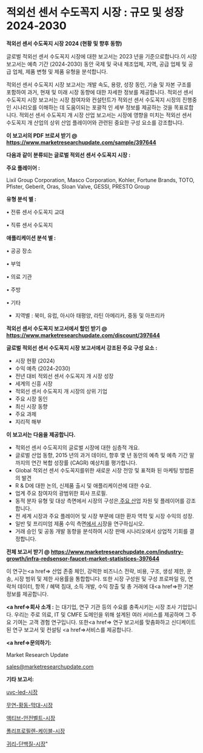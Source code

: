 # 적외선 센서 수도꼭지 시장 : 규모 및 성장 2024-2030

<strong>적외선 센서 수도꼭지 시장 2024 (현황 및 향후 동향)</strong>

글로벌 적외선 센서 수도꼭지 시장에 대한 보고서는 2023 년을 기준으로합니다.이 시장 보고서는 예측 기간 (2024-2030) 동안 국제 및 국내 제조업체, 지역, 공급 업체 및 공급 업체, 제품 변형 및 제품 유형을 분석합니다.

적외선 센서 수도꼭지 시장 보고서는 개발 속도, 용량, 성장 동인, 기술 및 자본 구조를 포함하여 과거, 현재 및 미래 시장 동향에 대한 자세한 정보를 제공합니다. 적외선 센서 수도꼭지 시장 보고서는 시장 참여자와 컨설턴트가 적외선 센서 수도꼭지 시장의 진행중인 시나리오를 이해하는 데 도움이되는 포괄적 인 세부 정보를 제공하는 것을 목표로합니다. 적외선 센서 수도꼭지 개 시장 산업 보고서는 시장에 영향을 미치는 적외선 센서 수도꼭지 개 산업의 상위 산업 플레이어와 관련된 중요한 구성 요소를 강조합니다.



<strong>이 보고서의 PDF 브로셔 받기 @ <a href=https://www.marketresearchupdate.com/sample/397644>https://www.marketresearchupdate.com/sample/397644</a></strong>



<strong>다음과 같이 분류되는 글로벌 적외선 센서 수도꼭지 시장 :</strong>



<strong>주요 플레이어 :</strong>

Lixil Group Corporation, Masco Corporation, Kohler, Fortune Brands, TOTO, Pfister, Geberit, Oras, Sloan Valve, GESSI, PRESTO Group



<strong>유형 분석 별 :</strong>

• 전류 센서 수도꼭지 교대

• 직류 센서 수도꼭지



<strong>애플리케이션 분석 별 :</strong>

• 공공 장소

• 부엌

• 의료 기관

• 주방

• 기타

<ul>
  <li>지역별 : 북미, 유럽, 아시아 태평양, 라틴 아메리카, 중동 및 아프리카</li>
</ul>


<strong>적외선 센서 수도꼭지 보고서에서 할인 받기 @ <a href=https://www.marketresearchupdate.com/discount/397644>https://www.marketresearchupdate.com/discount/397644</a></strong>



<strong>글로벌 적외선 센서 수도꼭지 시장 보고서에서 강조된 주요 구성 요소 :</strong>
<ul>
  <li>시장 현황 (2024)</li>
  <li>수익 예측 (2024-2030)</li>
  <li>전년 대비 적외선 센서 수도꼭지 개 시장 성장</li>
  <li>세계의 신흥 시장</li>
  <li>적외선 센서 수도꼭지 개 시장의 상위 기업</li>
  <li>주요 시장 동인</li>
  <li>최신 시장 동향</li>
  <li>주요 과제</li>
  <li>지리적 해부</li>
</ul>


<strong>이 보고서는 다음을 제공합니다.</strong>
<ul>
  <li>적외선 센서 수도꼭지의 글로벌 시장에 대한 심층적 개요.</li>
  <li>글로벌 산업 동향, 2015 년의 과거 데이터, 향후 몇 년 동안의 예측 및 예측 기간 말까지의 연간 복합 성장률 (CAGR) 예상치를 평가합니다.</li>
  <li>Global 적외선 센서 수도꼭지를위한 새로운 시장 전망 및 표적화 된 마케팅 방법론의 발견</li>
  <li>R &amp; D에 대한 논의, 신제품 출시 및 애플리케이션에 대한 수요.</li>
  <li>업계 주요 참여자의 광범위한 회사 프로필.</li>
  <li>동적 분자 유형 및 대상 측면에서 시장의 구성은<a href=> 주요 산</a>업 자원 및 플레이어를 강조합니다.</li>
  <li>전 세계 시장과 주요 플레이어 및 시장 부문에 대한 환자 역학 및 시장 수익의 성장.</li>
  <li>일반 및 프리미엄 제품 수익 측면<a href=>에서 시</a>장을 연구하십시오.</li>
  <li>거래 승인 및 공동 개발 동향을 분석하여 시장 판매 시나리오에서 상업적 기회를 결정합니다.</li>
</ul>



<strong>전체 보고서 받기 @ <a href=https://www.marketresearchupdate.com/industry-growth/infra-redsensor-faucet-market-statistices-397644>https://www.marketresearchupdate.com/industry-growth/infra-redsensor-faucet-market-statistices-397644</a></strong>

이 연구는<a href=> 산업 존중</a> 체인, 강력한 비즈니스 전략, 비용, 구조, 생성 제한, 운송, 시장 범위 및 제한 사용률을 통합합니다. 또한 시장 구성원 및 구성 프로파일 링, 연락처 데이터, 항목 / 혜택 침대, 소득 개발, 수익 창출 및 총 거래에 대<a href=>한 기본 </a>정보를 제공합니다.



<strong><a href=>회사 소</a>개 :</strong>
는 대기업, 연구 기관 등의 수요를 충족시키는 시장 조사 기업입니다. 우리는 주로 의료, IT 및 CMFE 도메인을 위해 설계된 여러 서비스를 제공하며 그 주요 기여는 고객 경험 연구입니다. 또한<a href=> 연구 보</a>고서를 맞춤화하고 신디케이트 된 연구 보고서 및 컨설팅 <a href=>서비스</a>를 제공합니다.



<strong><a href=>문의하기:</a></strong>

Market Research Update

sales@marketresearchupdate.com



<strong>기타 보고서:</strong>

<a href=https://www.linkedin.com/pulse/uvc-led-시장-진입-전략-및-위험-평가2029년-analytics-alchemy-360-analysis/>uvc-led-시장</a>

<a href=https://www.linkedin.com/pulse/무연-황동-막대-시장-경쟁-분석-및-성장-잠재력-2029-trend-tracking-tips-360-analysis-ea7xf/>무연-황동-막대-시장</a>

<a href=https://www.linkedin.com/pulse/액티브-안전벨트-시장-진입-전략-및-위험-평가2029년-trendsetters-talk-360-analysis-hmvuf/>액티브-안전벨트-시장</a>

<a href=https://www.linkedin.com/pulse/폴리프로필렌-케이블-시장-경쟁-분석-및-성장-잠재력-2030-data-dive-diaries-24-analysis-zvuwf/>폴리프로필렌-케이블-시장</a>

<a href=https://www.linkedin.com/pulse/귀리-단백질-시장-동향-및-성장-전망-data-dive-diaries-24-analysis-astsf/>귀리-단백질-시장</a>"
